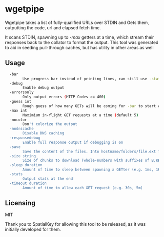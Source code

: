 # wgetpipe
Wgetpipe takes a list of fully-qualified URLs over STDIN and Gets them, outputting the code, url and elapsed fetch time. 

It scans STDIN, spawning up to _-max_ getters at a time, which stream their responses back to the collator to format the output. This tool was generated to aid in seeding pull-through caches, but has utility in other areas as well

## Usage

```BASH
  -bar
    	Use progress bar instead of printing lines, can still use -stats
  -debug
    	Enable debug output
  -errorsonly
    	Only output errors (HTTP Codes >= 400)
  -guess int
    	Rough guess of how many GETs will be coming for -bar to start at. It will adjust
  -max int
    	Maximium in-flight GET requests at a time (default 5)
  -nocolor
    	Don't colorize the output
  -nodnscache
    	Disable DNS caching
  -responsedebug
    	Enable full response output if debugging is on
  -save
    	Save the content of the files. Into hostname/folders/file.ext files
  -size string
    	Size of chunks to download (whole-numbers with suffixes of B,KB,MB,GB,PB)
  -sleep duration
    	Amount of time to sleep between spawning a GETter (e.g. 1ms, 10s)
  -stats
    	Output stats at the end
  -timeout duration
    	Amount of time to allow each GET request (e.g. 30s, 5m)

```

## Licensing

MIT

Thank you to SpatialKey for allowing this tool to be released, as it was initially developed for them.

